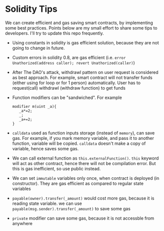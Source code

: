 # Solidity Tips

We can create efficient and gas saving smart contracts, by implementing some best practices. Points below are my
small effort to share some tips to developers. I'll try to update this repo frequently.

- Using constants in solidity is gas efficient solution, because they are not going to change in future.

- Custom errors in solidity 0.8, are gas efficient (i.e. `error Unathorized(address caller); revert Unathorized(caller)`)

- After The DAO's attack, withdrawl pattern on user request is considered as best approach. For example, smart contract will not transfer funds (either using for loop or for 1 person) automatically. User has to request(call) withdrawl (withdraw function) to get funds

- Function modifiers can be "sandwiched". For example 
     ```
	modifier m(uint _a){
		_a*=2;
		_;
		_a+=2; 
	}
    ```

- `calldata` used as function inputs storage (instead of `memory`), can save gas. For example, if you mark memory variable, and pass it to another function, variable will be copied. `calldata` doesn't make a copy of variable, hence saves some gas.

- We can call external function as `this.externalFunction()`. `this` keyword will act as other contract, hence there will not be
compilation error. But this is gas inefficient, so use public instead.

- We can set `immutable` variables only once, when contract is deployed (in constructor). They are gas efficient as compared to regular state variables

- `payable(owner).transfer(_amount)` would cost more gas, because it is reading state variable. we can use `payable(msg.sender).transfer(_amount)` to save some gas

- `private` modifier can save some gas, because it is not accessble from anywhere

